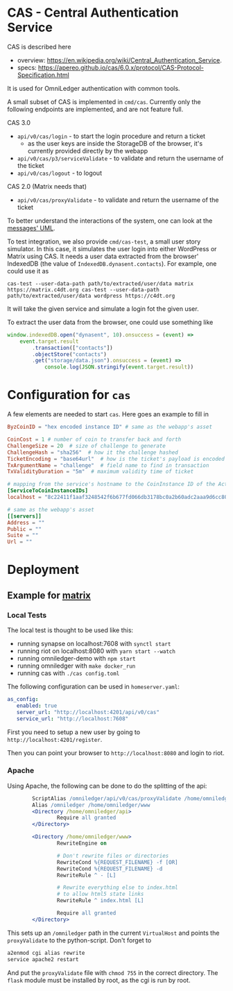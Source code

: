 # CAS - Central Authentication Service

CAS is described here
 - overview: https://en.wikipedia.org/wiki/Central_Authentication_Service.
 - specs: https://apereo.github.io/cas/6.0.x/protocol/CAS-Protocol-Specification.html

It is used for OmniLedger authentication with common tools.

A small subset of CAS is implemented in `cmd/cas`. Currently only the following endpoints are implemented, and are not feature full.

CAS 3.0
  - `api/v0/cas/login` - to start the login procedure and return a ticket
    - as the user keys are inside the StorageDB of the browser, it's currently provided directly by the webapp
  - `api/v0/cas/p3/serviceValidate` - to validate and return the username of the ticket
  - `api/v0/cas/logout` - to logout

CAS 2.0 (Matrix needs that)
- `api/v0/cas/proxyValidate` - to validate and return the username of the ticket

To better understand the interactions of the system, one can look at the [messages' UML](login.png).

To test integration, we also provide `cmd/cas-test`, a small user story simulator. In this case, it simulates the user login into either WordPress or Matrix using CAS. It needs a user data extracted from the browser' IndexedDB (the value of `IndexedDB.dynasent.contacts`). For example, one could use it as

`
cas-test --user-data-path path/to/extracted/user/data matrix https://matrix.c4dt.org
cas-test --user-data-path path/to/extracted/user/data wordpress https://c4dt.org
`

It will take the given service and simulate a login fot the given user.

To extract the user data from the browser, one could use something like
```javascript
window.indexedDB.open("dynasent", 10).onsuccess = (event) =>
	event.target.result
		.transaction(["contacts"])
		.objectStore("contacts")
		.get("storage/data.json").onsuccess = (event) =>
			console.log(JSON.stringify(event.target.result))
```

# Configuration for `cas`

A few elements are needed to start `cas`. Here goes an example to fill in
```toml
ByzCoinID = "hex encoded instance ID" # same as the webapp's asset

CoinCost = 1 # number of coin to transfer back and forth
ChallengeSize = 20  # size of challenge to generate
ChallengeHash = "sha256"  # how it the challenge hashed
TicketEncoding = "base64url"  # how is the ticket's payload is encoded
TxArgumentName = "challenge"  # field name to find in transaction
TxValidityDuration = "5m"  # maximum validity time of ticket

# mapping from the service's hostname to the CoinInstance ID of the Action
[ServiceToCoinInstanceIDs]
localhost = "8c22411f1aaf3248542f6b677fd066db3178bc0a2b60adc2aaa9d6cc80938b0f"

# same as the webapp's asset
[[servers]]
Address = ""
Public = ""
Suite = ""
Url = ""
```

# Deployment

## Example for [matrix](https://matrix.org/)

### Local Tests

The local test is thought to be used like this:
- running synapse on localhost:7608 with `synctl start`
- running riot on localhost:8080 with `yarn start --watch`
- running omniledger-demo with `npm start`
- running omniledger with `make docker_run`
- running cas with `./cas config.toml`

The following configuration can be used in `homeserver.yaml`:

```yaml
as_config:
   enabled: true
   server_url: "http://localhost:4201/api/v0/cas"
   service_url: "http://localhost:7608"
```

First you need to setup a new user by going to `http://localhost:4201/register`.

Then you can point your browser to `http://localhost:8080` and login to riot. 

### Apache

Using Apache, the following can be done to do the splitting of the api:

```apache
        ScriptAlias /omniledger/api/v0/cas/proxyValidate /home/omniledger/api/proxyValidate
        Alias /omniledger /home/omniledger/www
        <Directory /home/omniledger/api>
                Require all granted
        </Directory>

        <Directory /home/omniledger/www>
                RewriteEngine on

                # Don't rewrite files or directories
                RewriteCond %{REQUEST_FILENAME} -f [OR]
                RewriteCond %{REQUEST_FILENAME} -d
                RewriteRule ^ - [L]

                # Rewrite everything else to index.html
                # to allow html5 state links
                RewriteRule ^ index.html [L]

                Require all granted
        </Directory>
```

This sets up an `/omniledger` path in the current `VirtualHost` and points the `proxyValidate` to the
python-script. Don't forget to

```bash
a2enmod cgi alias rewrite
service apache2 restart
```

And put the `proxyValidate` file with `chmod 755` in the correct directory. The `flask` module must be
installed by root, as the cgi is run by root.
